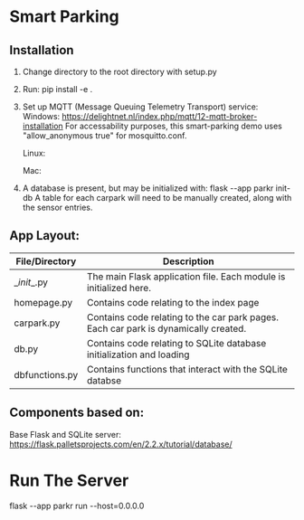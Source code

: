 # Smart Parking
## Installation
1. Change directory to the root directory with setup.py
2. Run: pip install -e .
3. Set up MQTT (Message Queuing Telemetry Transport) service:
    Windows: https://delightnet.nl/index.php/mqtt/12-mqtt-broker-installation
    For accessability purposes, this smart-parking demo uses "allow_anonymous true" for mosquitto.conf.

    Linux:

    Mac:
4. A database is present, but may be initialized with:
    flask --app parkr init-db
A table for each carpark will need to be manually created, along with the sensor entries.

## App Layout:
| File/Directory  | Description |
| ------------- | ------------- |
| \__init__.py  | The main Flask application file. Each module is initialized here. |
| homepage.py  | Contains code relating to the index page |
| carpark.py  | Contains code relating to the car park pages. Each car park is dynamically created. |
| db.py  | Contains code relating to SQLite database initialization and loading |
| dbfunctions.py  | Contains functions that interact with the SQLite databse |
    

## Components based on:
Base Flask and SQLite server:
https://flask.palletsprojects.com/en/2.2.x/tutorial/database/

# Run The Server
flask --app parkr run --host=0.0.0.0
